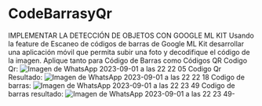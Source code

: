 # CodeBarrasyQr
IMPLEMENTAR LA DETECCIÓN DE OBJETOS CON GOOGLE ML KIT
Usando la feature de Escaneo de códigos de barras  de Google ML Kit desarrollar una aplicación móvil que permita subir una foto y decodifique el código de la imagen. Aplique tanto para Código de Barras como Códigos QR
Codigo Qr:
![Imagen de WhatsApp 2023-09-01 a las 22 22 05](https://github.com/vales-alfre/CodeBarrasyQr/assets/97996152/533db826-2505-43f7-a4f9-48352e1067e7)
Codigo Qr Resultado:
![Imagen de WhatsApp 2023-09-01 a las 22 22 18](https://github.com/vales-alfre/CodeBarrasyQr/assets/97996152/55273fa8-a4b1-4b11-beda-6fcc2e7c4b3c)
Codigo de barras:
![Imagen de WhatsApp 2023-09-01 a las 22 23 49](https://github.com/vales-alfre/CodeBarrasyQr/assets/97996152/59d56bdb-01ad-4ae5-b0d5-0efeb252197f)
Codigo de barras resultado: 
![Imagen de WhatsApp 2023-09-01 a las 22 23 49-](https://github.com/vales-alfre/CodeBarrasyQr/assets/97996152/4c706954-ee8e-401a-a0e4-d2ff0fb09902)



